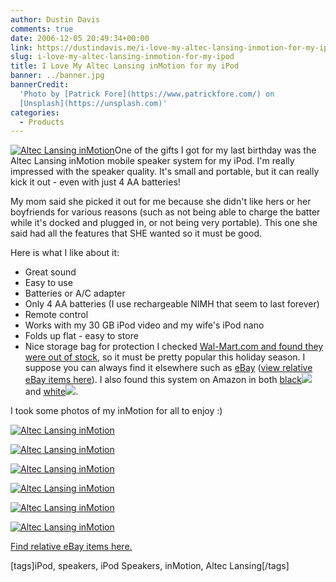 ```yaml
---
author: Dustin Davis
comments: true
date: 2006-12-05 20:49:34+00:00
link: https://dustindavis.me/i-love-my-altec-lansing-inmotion-for-my-ipod/
slug: i-love-my-altec-lansing-inmotion-for-my-ipod
title: I Love My Altec Lansing inMotion for my iPod
banner: ../banner.jpg
bannerCredit:
  'Photo by [Patrick Fore](https://www.patrickfore.com/) on
  [Unsplash](https://unsplash.com)'
categories:
  - Products
---
```


[![Altec Lansing inMotion](http://www.nerdydork.com/wp-content/images/_altec-lansing-inmotion-im3cblk-002.jpg)](http://www.nerdydork.com/wp-content/images/altec-lansing-inmotion-im3cblk-002.jpg)One
of the gifts I got for my last birthday was the Altec Lansing inMotion mobile
speaker system for my iPod. I'm really impressed with the speaker quality. It's
small and portable, but it can really kick it out - even with just 4 AA
batteries!

My mom said she picked it out for me because she didn't like hers or her
boyfriends for various reasons (such as not being able to charge the batter
while it's docked and plugged in, or not being very portable). This one she said
had all the features that SHE wanted so it must be good.

Here is what I like about it:

- Great sound
- Easy to use
- Batteries or A/C adapter
- Only 4 AA batteries (I use rechargeable NIMH that seem to last forever)
- Remote control
- Works with my 30 GB iPod video and my wife's iPod nano
- Folds up flat - easy to store
- Nice storage bag for protection I checked
  [Wal-Mart.com and found they were out of stock](http://click.linksynergy.com/fs-bin/click?id=qcwgUPbTBck&offerid=120869.4755745&type=2&subid=0),
  so it must be pretty popular this holiday season. I suppose you can always
  find it elsewhere such as
  [eBay](http://rover.ebay.com/rover/1/711-1751-2978-71/1?AID=5463217&amp;amp;amp;amp;amp;amp;amp;amp;amp;amp;PID=1356307&=http%3A//search.ebay.com/im3c_W0QQcatrefZC6QQfclZ4QQfromZR10QQfsooZ1QQfsopZ1QQftrtZ1QQftrvZ1QQsacatZQ2d1QQsaprchiZQQsaprcloZ)
  ([view relative eBay items here](http://rover.ebay.com/rover/1/711-1751-2978-71/1?AID=5463217&amp;amp;amp;amp;amp;amp;amp;amp;amp;PID=1356307&=http%3A//search.ebay.com/im3c_W0QQcatrefZC6QQfclZ4QQfromZR10QQfsooZ1QQfsopZ1QQftrtZ1QQftrvZ1QQsacatZQ2d1QQsaprchiZQQsaprcloZ)).
  I also found this system on Amazon in both
  [black](http://www.amazon.com/gp/product/B000EDKP8K?ie=UTF8&tag=ldspdacom-20&linkCode=as2&camp=1789&creative=9325&creativeASIN=B000EDKP8K)![](http://www.assoc-amazon.com/e/ir?t=ldspdacom-20&l=as2&o=1&a=B000EDKP8K)
  and
  [white](http://www.amazon.com/gp/product/B0006G0RSI?ie=UTF8&tag=ldspdacom-20&linkCode=as2&camp=1789&creative=9325&creativeASIN=B0006G0RSI)![](http://www.assoc-amazon.com/e/ir?t=ldspdacom-20&l=as2&o=1&a=B0006G0RSI).

I took some photos of my inMotion for all to enjoy :)

[![Altec Lansing inMotion](http://www.nerdydork.com/wp-content/images/_altec-lansing-inmotion-im3cblk-001.jpg)](http://www.nerdydork.com/wp-content/images/altec-lansing-inmotion-im3cblk-001.jpg)

[![Altec Lansing inMotion](http://www.nerdydork.com/wp-content/images/_altec-lansing-inmotion-im3cblk-003.jpg)](http://www.nerdydork.com/wp-content/images/altec-lansing-inmotion-im3cblk-003.jpg)

[![Altec Lansing inMotion](http://www.nerdydork.com/wp-content/images/_altec-lansing-inmotion-im3cblk-004.jpg)](http://www.nerdydork.com/wp-content/images/altec-lansing-inmotion-im3cblk-004.jpg)

[![Altec Lansing inMotion](http://www.nerdydork.com/wp-content/images/_altec-lansing-inmotion-im3cblk-005.jpg)](http://www.nerdydork.com/wp-content/images/altec-lansing-inmotion-im3cblk-005.jpg)

[![Altec Lansing inMotion](http://www.nerdydork.com/wp-content/images/_altec-lansing-inmotion-im3cblk-006.jpg)](http://www.nerdydork.com/wp-content/images/altec-lansing-inmotion-im3cblk-006.jpg)

[![Altec Lansing inMotion](http://www.nerdydork.com/wp-content/images/_altec-lansing-inmotion-im3cblk-007.jpg)](http://www.nerdydork.com/wp-content/images/altec-lansing-inmotion-im3cblk-007.jpg)

[Find relative eBay items here.](http://rover.ebay.com/rover/1/711-1751-2978-71/1?AID=5463217&amp;amp;amp;PID=1356307&=http%3A//search.ebay.com/im3c_W0QQcatrefZC6QQfclZ4QQfromZR10QQfsooZ1QQfsopZ1QQftrtZ1QQftrvZ1QQsacatZQ2d1QQsaprchiZQQsaprcloZ)

<!-- more -->

[tags]iPod, speakers, iPod Speakers, inMotion, Altec Lansing[/tags]
